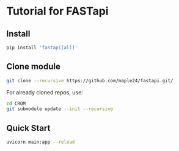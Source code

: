 # Tutorial for FASTapi

## Install

```sh
pip install 'fastapi[all]'
```

## Clone module

```sh
git clone --recursive https://github.com/maple24/fastapi.git/
```

For already cloned repos, use:

```sh
cd CRQM
git submodule update --init --recursive
```

## Quick Start

```sh
uvicorn main:app --reload
```
